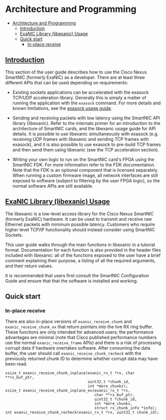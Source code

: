 # Architecture and Programming

- [Architecture and Programming](#architecture-and-programming)
  - [Introduction](#introduction)
  - [ExaNIC Library (libexanic) Usage](#exanic-library-libexanic-usage)
  - [Quick start](#quick-start)
    - [In-place receive](#in-place-receive)

## [Introduction](https://exablaze.com/docs/exanic/user-guide/programming/)

This section of the user guide describes how to use the Cisco Nexus SmartNIC (formerly ExaNIC) as a developer. There are at least three different APIs that can be used depending on requirements:

- Existing sockets applications can be accelerated with the exasock TCP/UDP acceleration library. Generally this is simply a matter of running the application with the `exasock` command. For more details and known limitations, see the [exasock usage guide](https://exablaze.com/docs/exanic/user-guide/sockets/).

- Sending and receiving packets with low latency using the SmartNIC API library (libexanic). Refer to the internals primer for an introduction to the architecture of SmartNIC cards, and the libexanic usage guide for API details. It is possible to use libexanic simultaneously with exasock (e.g. receiving UDP frames with libexanic and sending TCP frames with exasock), and it is also possible to use exasock to pre-build TCP frames and then send them using libexanic (see the TCP acceleration section).

- Writing your own logic to run on the SmartNIC card's FPGA using the SmartNIC FDK. For more information refer to the FDK documentation. Note that the FDK is an optional component that is licensed separately. When running a custom firmware image, all network interfaces are still exposed to software (subject to filtering by the user FPGA logic), so the normal software APIs are still available.

## [ExaNIC Library (libexanic) Usage](https://exablaze.com/docs/exanic/user-guide/libexanic/)

The libexanic is a low-level access library for the Cisco Nexus SmartNIC (formerly ExaNIC) hardware. It can be used to transmit and receive raw Ethernet packets with minimum possible latency. Customers who require higher level TCP/IP functionality should instead consider using SmartNIC Sockets.

This user guide walks through the main functions in libexanic in a tutorial format. Documentation for each function is also provided in the header files included with libexanic: all of the functions exposed to the user have a brief comment explaining their purpose, a listing of all the required arguments, and their return values.

It is recommended that users first consult the SmartNIC Configuration Guide and ensure that that the software is installed and working.

## Quick start

### In-place receive

There are also in-place versions of `exanic_receive_chunk` and `exanic_receive_chunk_ex` that return pointers into the live RX ring buffer. These functions are only intended for advanced users; the performance advantages are minimal (note that Cisco published performance numbers use the normal `exanic_receive_frame` APIs) and there is a risk of processing corrupt data if hardware overtakes software. After consuming the data buffer, the user should call `exanic_receive_chunk_recheck` with the previously returned chunk ID to determine whether corrupt data may have been read.

    ssize_t exanic_receive_chunk_inplace(exanic_rx_t *rx, char **rx_buf_ptr,
                                         uint32_t *chunk_id,
                                         int *more_chunks);
    ssize_t exanic_receive_chunk_inplace_ex(exanic_rx_t *rx,
                                            char **rx_buf_ptr,
                                            uint32_t *chunk_id,
                                            int *more_chunks,
                                            struct rx_chunk_info *info);
    int exanic_receive_chunk_recheck(exanic_rx_t *rx, uint32_t chunk_id);







